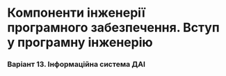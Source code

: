 # Компоненти інженерії програмного забезпечення. Вступ у програмну інженерію
### Варіант 13. Інформаційна система ДАІ
